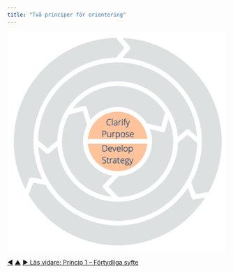 ```yaml
---
title: "Två principer för orientering"
---
```




![Two Principles for Orientation: Clarify Purpose – Develop Strategy](img/csf/csf-light-orientation.png)



<div class="bottom-nav">
<a href="ten-principles.html" title="Tillbaka till: Tio principer för att utveckla team och organisationer">◀</a> <a href="csf.html" title="Upp: Ett ramverk för sunt förnuft i organisationer och team">▲</a> <a href="clarify-purpose.html" title="Läs vidare: Princip 1 – Förtydliga syfte">▶ Läs vidare: Princip 1 – Förtydliga syfte</a>
</div>


<script type="text/javascript">
Mousetrap.bind('g n', function() {
    window.location.href = 'clarify-purpose.html';
    return false;
});
</script>

